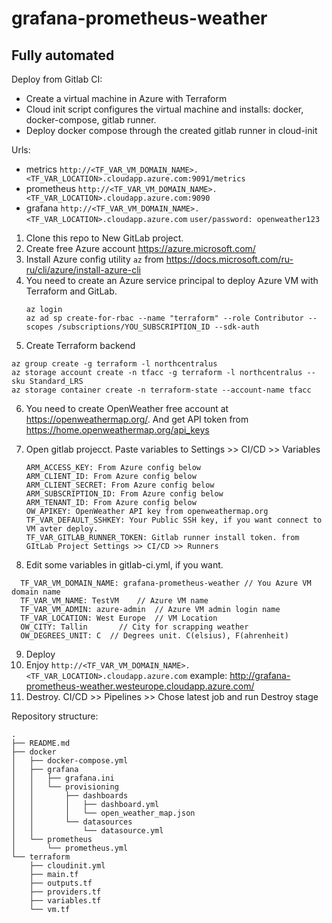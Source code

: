 # grafana-prometheus-weather

<h2>Fully automated</h2>

 Deploy from Gitlab CI:
  - Create a virtual machine in Azure with Terraform
  - Cloud init script configures the virtual machine and installs: docker, docker-compose, gitlab runner.
  - Deploy docker compose through the created gitlab runner in cloud-init

Urls:
 - metrics `http://<TF_VAR_VM_DOMAIN_NAME>.<TF_VAR_LOCATION>.cloudapp.azure.com:9091/metrics`
 - prometheus `http://<TF_VAR_VM_DOMAIN_NAME>.<TF_VAR_LOCATION>.cloudapp.azure.com:9090`
 - grafana `http://<TF_VAR_VM_DOMAIN_NAME>.<TF_VAR_LOCATION>.cloudapp.azure.com`
```user/password: openweather123```

1. Clone this repo to New GitLab project.
2. Create free Azure account https://azure.microsoft.com/
3. Install Azure config utility ```az``` from https://docs.microsoft.com/ru-ru/cli/azure/install-azure-cli
4. You need to create an Azure service principal to deploy Azure VM with Terraform and GitLab.
    ```
    az login
    az ad sp create-for-rbac --name "terraform" --role Contributor --scopes /subscriptions/YOU_SUBSCRIPTION_ID --sdk-auth
    ```
5. Create Terraform backend
  ```
  az group create -g terraform -l northcentralus
  az storage account create -n tfacc -g terraform -l northcentralus --sku Standard_LRS
  az storage container create -n terraform-state --account-name tfacc
  ```
6. You need to create OpenWeather free account at https://openweathermap.org/. And get API token from https://home.openweathermap.org/api_keys

7. Open gitlab projecct.
   Paste variables to Settings >> CI/CD >> Variables
   ```
   ARM_ACCESS_KEY: From Azure config below
   ARM_CLIENT_ID: From Azure config below
   ARM_CLIENT_SECRET: From Azure config below
   ARM_SUBSCRIPTION_ID: From Azure config below
   ARM_TENANT_ID: From Azure config below
   OW_APIKEY: OpenWeather API key from openweathermap.org
   TF_VAR_DEFAULT_SSHKEY: Your Public SSH key, if you want connect to VM avter deploy.
   TF_VAR_GITLAB_RUNNER_TOKEN: Gitlab runner install token. from GItLab Project Settings >> CI/CD >> Runners
    ```
8.  Edit some variables in gitlab-ci.yml, if you want.
  ```
    TF_VAR_VM_DOMAIN_NAME: grafana-prometheus-weather // You Azure VM domain name
    TF_VAR_VM_NAME: TestVM    // Azure VM name
    TF_VAR_VM_ADMIN: azure-admin  // Azure VM admin login name
    TF_VAR_LOCATION: West Europe  // VM Location
    OW_CITY: Tallin       // City for scrapping weather
    OW_DEGREES_UNIT: C  // Degrees unit. C(elsius), F(ahrenheit)
  ```
9. Deploy
10. Enjoy `http://<TF_VAR_VM_DOMAIN_NAME>.<TF_VAR_LOCATION>.cloudapp.azure.com`
    example: http://grafana-prometheus-weather.westeurope.cloudapp.azure.com/
11. Destroy. CI/CD >> Pipelines >>  Chose latest job and run Destroy stage

Repository structure:
```
.
├── README.md
├── docker
│   ├── docker-compose.yml
│   ├── grafana
│   │   ├── grafana.ini
│   │   └── provisioning
│   │       ├── dashboards
│   │       │   ├── dashboard.yml
│   │       │   └── open_weather_map.json
│   │       └── datasources
│   │           └── datasource.yml
│   └── prometheus
│       └── prometheus.yml
└── terraform
    ├── cloudinit.yml
    ├── main.tf
    ├── outputs.tf
    ├── providers.tf
    ├── variables.tf
    └── vm.tf

```
